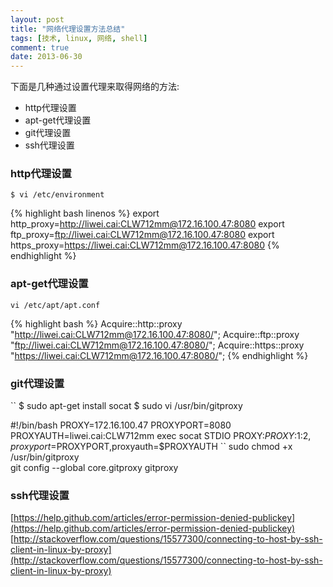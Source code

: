 ```yaml
---
layout: post
title: "网络代理设置方法总结"
tags: [技术, linux, 网络, shell]
comment: true
date: 2013-06-30
---
```


下面是几种通过设置代理来取得网络的方法:

 - http代理设置
 - apt-get代理设置
 - git代理设置
 - ssh代理设置
 
### http代理设置

 ```
 $ vi /etc/environment
 ```
{% highlight bash linenos %}
export http_proxy=http://liwei.cai:CLW712mm@172.16.100.47:8080
export ftp_proxy=ftp://liwei.cai:CLW712mm@172.16.100.47:8080
export https_proxy=https://liwei.cai:CLW712mm@172.16.100.47:8080
{% endhighlight %}

### apt-get代理设置

    vi /etc/apt/apt.conf  
{% highlight bash %}
Acquire::http::proxy "http://liwei.cai:CLW712mm@172.16.100.47:8080/";
Acquire::ftp::proxy "ftp://liwei.cai:CLW712mm@172.16.100.47:8080/";
Acquire::https::proxy "https://liwei.cai:CLW712mm@172.16.100.47:8080/";
{% endhighlight %}
    
### git代理设置

`` 
$ sudo apt-get install socat
$ sudo vi /usr/bin/gitproxy

#!/bin/bash
PROXY=172.16.100.47
PROXYPORT=8080
PROXYAUTH=liwei.cai:CLW712mm
exec socat STDIO PROXY:$PROXY:$1:$2,proxyport=$PROXYPORT,proxyauth=$PROXYAUTH
``
sudo  chmod +x /usr/bin/gitproxy  
git config --global core.gitproxy gitproxy  
    
### ssh代理设置

[https://help.github.com/articles/error-permission-denied-publickey](https://help.github.com/articles/error-permission-denied-publickey)
[http://stackoverflow.com/questions/15577300/connecting-to-host-by-ssh-client-in-linux-by-proxy](http://stackoverflow.com/questions/15577300/connecting-to-host-by-ssh-client-in-linux-by-proxy)
